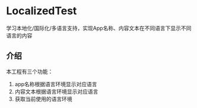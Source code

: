 # LocalizedTest
学习本地化/国际化/多语言支持，实现App名称、内容文本在不同语言下显示不同语言的内容
## 介绍
本工程有三个功能：  
1. app名称根据语言环境显示对应语言  
2. 内容文本根据语言环境显示对应语言  
3. 获取当前使用的语言环境
